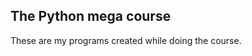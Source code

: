 The Python mega course
----------------------

These are my programs created while doing the course.

